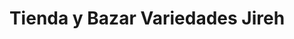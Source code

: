 ---
title: "Tienda y Bazar Variedades Jireh"
url: /heredia/tienda-y-bazar-variedades-jireh/
shop: Kramladen
---